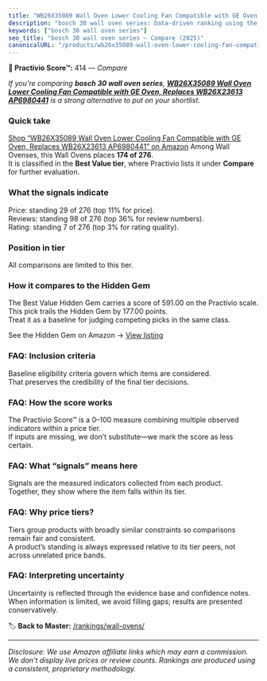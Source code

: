 ```yaml
---
title: "WB26X35089 Wall Oven Lower Cooling Fan Compatible with GE Oven, Replaces WB26X23613 AP6980441"
description: "bosch 30 wall oven series: Data-driven ranking using the Practivio Score™. Positioned by quality, value, demand, findability, momentum."
keywords: ["bosch 30 wall oven series"]
seo_title: "bosch 30 wall oven series — Compare (2025)"
canonicalURL: "/products/wb26x35089-wall-oven-lower-cooling-fan-compatible-with-ge-oven-replaces-wb26x23613-ap6980441-B0D6MYXF4H/"
---
```


**🛒 Practivio Score™:** 414 — _Compare_


*If you're comparing **bosch 30 wall oven series**, **[WB26X35089 Wall Oven Lower Cooling Fan Compatible with GE Oven, Replaces WB26X23613 AP6980441](https://www.amazon.com/dp/B0D6MYXF4H?tag=practivio-20)** is a strong alternative to put on your shortlist.*
### Quick take
[Shop “WB26X35089 Wall Oven Lower Cooling Fan Compatible with GE Oven, Replaces WB26X23613 AP6980441” on Amazon](https://www.amazon.com/dp/B0D6MYXF4H?tag=practivio-20)
Among Wall Ovenses, this Wall Ovens places **174 of 276**.  
It is classified in the **Best Value tier**, where Practivio lists it under **Compare** for further evaluation.

### What the signals indicate
Price: standing 29 of 276 (top 11% for price).  
Reviews: standing 98 of 276 (top 36% for review numbers).  
Rating: standing 7 of 276 (top 3% for rating quality).  

### Position in tier
All comparisons are limited to this tier.

### How it compares to the Hidden Gem
The Best Value Hidden Gem carries a score of 591.00 on the Practivio scale.  
This pick trails the Hidden Gem by 177.00 points.  
Treat it as a baseline for judging competing picks in the same class.  

See the Hidden Gem on Amazon → [View listing](https://www.amazon.com/dp/B0D1CXL52G?tag=practivio-20)

### FAQ: Inclusion criteria
Baseline eligibility criteria govern which items are considered.  
That preserves the credibility of the final tier decisions.

### FAQ: How the score works
The Practivio Score™ is a 0–100 measure combining multiple observed indicators within a price tier.  
If inputs are missing, we don’t substitute—we mark the score as less certain.

### FAQ: What “signals” means here
Signals are the measured indicators collected from each product.  
Together, they show where the item falls within its tier.

### FAQ: Why price tiers?
Tiers group products with broadly similar constraints so comparisons remain fair and consistent.  
A product’s standing is always expressed relative to its tier peers, not across unrelated price bands.

### FAQ: Interpreting uncertainty
Uncertainty is reflected through the evidence base and confidence notes.  
When information is limited, we avoid filling gaps; results are presented conservatively.

<!-- Missing template for Compare/CompareWithinPriceClass -->


🏷️ **Back to Master:** [/rankings/wall-ovens/](/rankings/wall-ovens/)

---
_Disclosure: We use Amazon affiliate links which may earn a commission. We don’t display live prices or review counts. Rankings are produced using a consistent, proprietary methodology._
